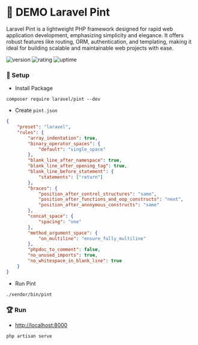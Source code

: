 # 🎉 DEMO Laravel Pint

Laravel Pint is a lightweight PHP framework designed for rapid web application development, emphasizing simplicity and elegance. It offers robust features like routing, ORM, authentication, and templating, making it ideal for building scalable and maintainable web projects with ease.

![version](https://img.shields.io/badge/version-1.0-blue)
![rating](https://img.shields.io/badge/rating-★★★★★-yellow)
![uptime](https://img.shields.io/badge/uptime-100%25-brightgreen)

### 🚀 Setup

- Install Package

```shell
composer require laravel/pint --dev
```

- Create `pint.json`

```json
{
    "preset": "laravel",
    "rules": {
        "array_indentation": true,
        "binary_operator_spaces": {
            "default": "single_space"
        },
        "blank_line_after_namespace": true,
        "blank_line_after_opening_tag": true,
        "blank_line_before_statement": {
            "statements": ["return"]
        },
        "braces": {
            "position_after_control_structures": "same",
            "position_after_functions_and_oop_constructs": "next",
            "position_after_anonymous_constructs": "same"
        },
        "concat_space": {
            "spacing": "one"
        },
        "method_argument_space": {
            "on_multiline": "ensure_fully_multiline"
        },
        "phpdoc_to_comment": false,
        "no_unused_imports": true,
        "no_whitespace_in_blank_line": true
    }
}

```

- Run Pint

```shell
./vendor/bin/pint
```

### 🏆 Run

- [http://localhost:8000](http://localhost:8000)

```shell
php artisan serve
```

